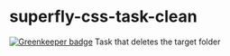 # superfly-css-task-clean

[![Greenkeeper badge](https://badges.greenkeeper.io/superflycss/task-clean.svg)](https://greenkeeper.io/)
Task that deletes the target folder
